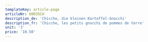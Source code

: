```yaml
---
templateKey: article-page
articleNr: 60035CH
description_de: 'Chicche, die kleinen Kartoffel-Gnocchi'
description_fr: 'Chicche, les petits gnocchi de pommes de terre'
unit: '3'
price: '10.50'
---
```


